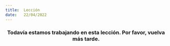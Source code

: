 ```yaml
---
title:  Lección
date:   22/04/2022
---
```


### <center>Todavía estamos trabajando en esta lección. Por favor, vuelva más tarde.</center>
